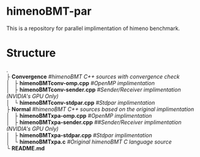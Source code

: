 # himenoBMT-par
This is a repository for parallel implimentation of himeno benchmark.

# Structure
.   
├ **Convergence** *#himenoBMT C++ sources with convergence check*  
│   ├ **himenoBMTconv-omp.cpp** *#OpenMP implimentation*   
│   ├ **himenoBMTconv-sender.cpp** *#Sender/Receiver implimentation (NVIDIA's GPU Only)*  
│   └ **himenoBMTconv-stdpar.cpp** *#Stdpar implimentation*  
├ **Normal** *#himenoBMT C++ sources based on the original implimentation*  
│   ├ **himenoBMTxpa-omp.cpp** *#OpenMP implimentation*  
│   ├ **himenoBMTxpa-sender.cpp** *##Sender/Receiver implimentation (NVIDIA's GPU Only)*  
│   ├ **himenoBMTxpa-stdpar.cpp** *#Stdpar implimentation*  
│   └ **himenoBMTxpa.c** *#Original himenoBMT C language source*  
└ **README.md**  
